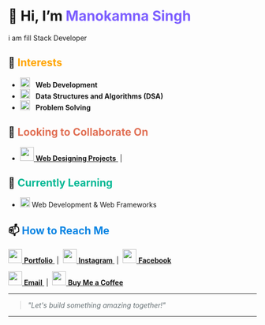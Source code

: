 # 👋 Hi, I’m <span style="color:#7D5FFF;font-weight:bold">Manokamna Singh</span>
i am fill Stack Developer 
## 👀 <span style="color:#FFA502;">Interests</span>
- <img src="https://img.icons8.com/color/32/000000/source-code.png" width="20"/> &nbsp; <b>Web Development</b>
- <img src="https://img.icons8.com/color/32/000000/algorithm.png" width="20"/> &nbsp; <b>Data Structures and Algorithms (DSA)</b>
- <img src="https://img.icons8.com/color/32/000000/idea.png" width="20"/> &nbsp; <b>Problem Solving</b>
## 💞️ <span style="color:#E17055;">Looking to Collaborate On</span>
- <a href="https://tinyurl.com/33ar4mzz" target="_blank">
    <img src="https://img.icons8.com/color/48/000000/domain--v2.png" width="28"/> <b>Web Designing Projects</b>
  </a> &nbsp;|&nbsp;
## 🌱 <span style="color:#00B894;">Currently Learning</span>
- <img src="https://img.icons8.com/color/32/000000/web.png" width="20"/> Web Development & Web Frameworks
## 📫 <span style="color:#0984E3;">How to Reach Me</span>
<p>
  <a href="https://manokamnasingh1.github.io/Portfolio1/" target="_blank">
    <img src="https://img.icons8.com/color/48/000000/domain--v2.png" width="28"/> <b>Portfolio</b>
  </a> &nbsp;|&nbsp;
  <a href="https://www.instagram.com/?hl=en" target="_blank">
    <img src="https://www.instagram.com/manokamnasingh.official?igsh=MWU3bDU0ejJicDJwZQ==" width="28"/> <b>Instagram</b>
  </a> &nbsp;|&nbsp;
  <a href="https://www.facebook.com/manokamna.singh.7771/" target="_blank">
    <img src="https://img.icons8.com/color/48/000000/facebook-new.png" width="28"/> <b>Facebook</b>
  </a>
</p>

<p>
  <a href="mailto:officialmanokamna@gmail.com">
    <img src="https://img.icons8.com/color/48/000000/gmail-new.png" width="28"/> <b>Email</b>
  </a> &nbsp;|&nbsp;
  <a href="https://pages.razorpay.com/Manokamna" target="_blank">
    <img src="https://img.icons8.com/color/48/000000/coffee-to-go.png" width="28"/> <b>Buy Me a Coffee</b>
  </a>
</p>

---

> <span style="font-style:italic; color:#636e72;">"Let's build something amazing together!"</span>

---
